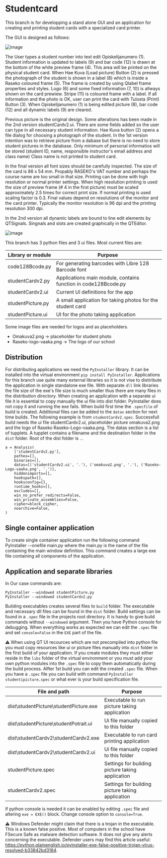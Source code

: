 # Studentcard

This branch is for developping a stand alone GUI and an application for creating and printing student cards with a specialized card printer.

The GUI is designed as follows:

![image](https://user-images.githubusercontent.com/24242044/168024179-dd738592-da38-4d0a-9417-b1ce5f71ecee.png)

The User types a student number into text edit Opiskelijanumero (1). Student information is updated to labels (9) and bar code (12) is drawn at the bottom of the white preview frame (4). This area will be printed on the physical student card. When Hae Kuva (Load picture) Button (2) is pressed the photograph of the student is shown in a label (8) which is inside a Raseko coloured frame (5). The frame is created by using Qlabel frame properties and styles. Logo (6) and some fixed information (7, 10) is allways shown on the card prewiew. Stripe (11) is coloured frame with a label. If all information and the photo is OK, user can print the card with Tulosta (Print) Button (3). When Opiskelijanumero (1) is being edited picture (8), bar code (12) and all dynamic labels (9) are cleared.

Previous picture is the original design. Some alterations has been made in the 2nd version studentCardv2.ui. There are some fields added so the user can type in all necessary student information. Hae Kuva button (2) opens a file dialog for choosing a photograph of the student. In the 1st version intention was to retrieve picture from a dabase but there is no need to store student pictures in the database. Only minimum of personal informatios will be stored (student ID, name, responsible instructor's email address and class name) Class name is not printed to student card.

In the final version all font sizes should be carefully inspected. The size of the card is 86 x 54 mm. Propably RASEKO's VAT number and perhaps the course name are too small in that size. Printing can be done with high resolution or normal printer settings. When high resolution printing is used the size of preview frame (# 4 in the first picture) must be scaled approximately 2.5 times for correct print size. If normal printing is used scaling factor is 0.3. Final values depend on resolutions of the monitor and the card printer. Typically the monitor resolution is 96 dpi and the printing resolution 300 dpi.

In the 2nd version all dynamic labels are bound to line edit elements by QTSignals. Singnals and slots are created graphically in the QTEditor.

![image](https://user-images.githubusercontent.com/24242044/168024527-d5bbd408-cdee-4e93-9e60-8cba515e9fc5.png)

This branch has 3 python files and 3 ui files. Most current files are:

| Library or module | Purpose |
|---|---|
code128Bcode.py |	For generating barcodes with Libre 128 Barcode font
studentCardv2.py |	Applications main module, contains function in code128Bcode.py
studentCardv2.ui |	Current UI definitions for the app
studentPicture.py |	A small application for taking photos for the student card
studentPicture.ui | UI for the photo taking application
Some image files are needed for logos and as placeholders.

* Omakuva2.png -> placeholder for student photo
* Raseko-logo-vaaka.png -> The logo of our school

## Distribution
For distributing applications we need the `PyInstaller` library. It can be installed into the virtual environment `pip install PyInstaller`. Applications for this branch use quite many external libraries so it is not vise to distiribute the application in single standalone exe file. With separate `dll` link libraries the file size of the exe's file size is much smaller thus there are many files in the distribution directory. When creating an application with a separate ui file it is essential to copy manually the ui file into dist folder. PyInstaller does not copy it and running the exe fails. When build first time the `.specfile` of build is created. Additional files can be added to the `datas` section for next time builds. The following example is from `studentCardv2.spec`. Successfull build needs the ui file studentCardv2.ui, placeholder picture omakuva2.png and the logo of Raseko Raseko-Logo-vaaka.png. The datas section is a list of tupplets. A tupplet contains a filename and the destination folder in the `dist` folder. Root of the dist folder is `.`.
```
a = Analysis(
    ['studentCardv2.py'],
    pathex=[],
    binaries=[],
    datas=[('studentCardv2.ui', '.'), ('omakuva2.png', '.'), ('Raseko-Logo-vaaka.png', '.')],
    hiddenimports=[],
    hookspath=[],
    hooksconfig={},
    runtime_hooks=[],
    excludes=[],
    win_no_prefer_redirects=False,
    win_private_assemblies=False,
    cipher=block_cipher,
    noarchive=False,
)
```

## Single container application

To create single container application run the following command PyInstaller --onefile main.py where the main.py is the name of the file containing the main window definition. This command creates a large exe file containing all components of the application.

## Application and separate libraries
In Our case commands are:
```
PyInstaller --windowed studentPicture.py
PyInstaller --windowed studentCardv2.py
```
Building executables creates several files to `build` folder. The executable and necessary dll files can be found in the `dist` folder. Build settings can be found in a `.spec` file in the projects root directory. It is handy to give build commands without `--windowed` argument. Then you have Python console for debugging. When everything works as expected we can edit the `.spec` file and set `console=False` in the `EXE` part of the file.

⚠️ When using QT UI recources which are not precompiled into python file you must copy resources like ui or picture files manually into `dist` folder in the first build of your application. If you create modules they must either reside in the `libs` folder of the virtual environment or you must add your own python modules into the `.spec` file to copy them automatically during the build process. Alfter 1st build you can edit the created `.spec` file. When you have a `.spec` file you can build with command `PyInstaller studentipicture.spec` or what ever is your build specification file.

File and path |	Purpose
|---|---|
dist\studentPicture\studentPicture.exe |	Executable to run picture taking application
dist\studentPicture\studentPotrait.ui |	Ui file manually copied to this folder
dist\studentCardv2\studentCardv2.exe |	Executable to run card printing application
dist\studentCardv2\studentCardv2.ui |	Ui file manually copied to this folder
studentPicture.spec	| Settings for building picture taking application
studentCardv2.spec | Settings for building picture taking application

If python console is needed it can be enabled by editing `.spec` file and altering `exe = EXE()` block. Change console option to `console=True`.

⚠️ Windows Defender might claim that there is a trojan in the executable. This is a known false positive. Most of computers in the school have FSecure Safe as malware detection software. It does not give any alerts concerning the executable. Defender users may find this article useful: https://python.plainenglish.io/pyinstaller-exe-false-positive-trojan-virus-resolved-b33842bd3184.

